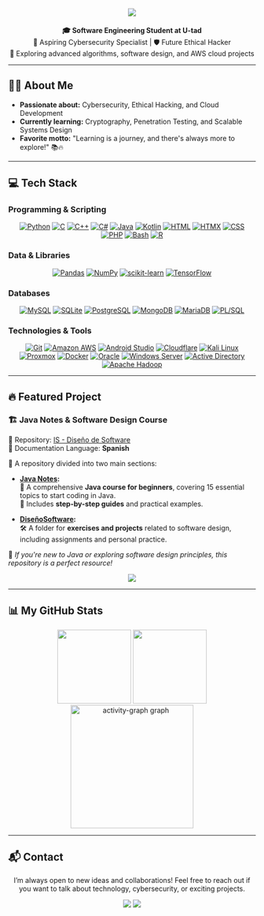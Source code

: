 <h1 align="center">
  <img src="https://readme-typing-svg.demolab.com?font=Poppins&size=40&duration=4000&pause=1200&color=007CF0&center=true&vCenter=true&width=700&height=70&lines=Welcome!+%F0%9F%91%8B+I'm+Manuel+Mart%C3%ADnez;Software+Engineering+Student+%F0%9F%8E%93;Passionate+About+Cybersecurity+%F0%9F%94%90" />
</h1>

<div align="center">
  <strong>🎓 Software Engineering Student at U-tad</strong><br>
  🚀 Aspiring Cybersecurity Specialist | 🛡️ Future Ethical Hacker<br>
  🌱 Exploring advanced algorithms, software design, and AWS cloud projects  
</div>

---

## 👨‍💻 About Me

- **Passionate about:** Cybersecurity, Ethical Hacking, and Cloud Development  
- **Currently learning:** Cryptography, Penetration Testing, and Scalable Systems Design  
- **Favorite motto:** "Learning is a journey, and there's always more to explore!" 📚🔥  

---

## 💻 Tech Stack

### Programming & Scripting
<div align="center">
  <a href="https://www.python.org/"><img src="https://img.shields.io/badge/Python-3776AB?style=for-the-badge&logo=python&logoColor=white" alt="Python"></a>
  <a href="https://en.wikipedia.org/wiki/C_(programming_language)"><img src="https://img.shields.io/badge/C-A8B9CC?style=for-the-badge&logo=c&logoColor=white" alt="C"></a>
  <a href="https://isocpp.org/"><img src="https://img.shields.io/badge/C++-00599C?style=for-the-badge&logo=c%2B%2B&logoColor=white" alt="C++"></a>
  <a href="https://learn.microsoft.com/en-us/dotnet/csharp/"><img src="https://img.shields.io/badge/C%23-239120?style=for-the-badge&logo=c-sharp&logoColor=white" alt="C#"></a>
  <a href="https://www.oracle.com/java/"><img src="https://img.shields.io/badge/Java-007396?style=for-the-badge&logo=java&logoColor=white" alt="Java"></a>
  <a href="https://kotlinlang.org/"><img src="https://img.shields.io/badge/Kotlin-0095D5?style=for-the-badge&logo=kotlin&logoColor=white" alt="Kotlin"></a>
  <a href="https://developer.mozilla.org/en-US/docs/Web/HTML"><img src="https://img.shields.io/badge/HTML-E34F26?style=for-the-badge&logo=html5&logoColor=white" alt="HTML"></a>
  <a href="https://htmx.org/"><img src="https://img.shields.io/badge/HTMX-0A1128?style=for-the-badge&logo=htmx&logoColor=white" alt="HTMX"></a>
  <a href="https://developer.mozilla.org/en-US/docs/Web/CSS"><img src="https://img.shields.io/badge/CSS-1572B6?style=for-the-badge&logo=css3&logoColor=white" alt="CSS"></a>
  <a href="https://www.php.net/"><img src="https://img.shields.io/badge/PHP-8993BE?style=for-the-badge&logo=php&logoColor=white" alt="PHP"></a>
  <a href="https://www.gnu.org/software/bash/"><img src="https://img.shields.io/badge/Bash-4EAA25?style=for-the-badge&logo=gnu-bash&logoColor=white" alt="Bash"></a>
  <a href="https://www.r-project.org/"><img src="https://img.shields.io/badge/R-276DC3?style=for-the-badge&logo=r&logoColor=white" alt="R"></a>
</div>

### Data & Libraries
<div align="center">
  <a href="https://pandas.pydata.org/"><img src="https://img.shields.io/badge/Pandas-150458?style=for-the-badge&logo=pandas&logoColor=white" alt="Pandas"></a>
  <a href="https://numpy.org/"><img src="https://img.shields.io/badge/NumPy-013243?style=for-the-badge&logo=numpy&logoColor=white" alt="NumPy"></a>
  <a href="https://scikit-learn.org/"><img src="https://img.shields.io/badge/scikit--learn-F7931E?style=for-the-badge&logo=scikit-learn&logoColor=white" alt="scikit-learn"></a>
  <a href="https://www.tensorflow.org/"><img src="https://img.shields.io/badge/TensorFlow-FF6F00?style=for-the-badge&logo=tensorflow&logoColor=white" alt="TensorFlow"></a>
</div>

### Databases
<div align="center">
  <a href="https://www.mysql.com/"><img src="https://img.shields.io/badge/MySQL-005C84?style=for-the-badge&logo=mysql&logoColor=white" alt="MySQL"></a>
  <a href="https://www.sqlite.org/index.html"><img src="https://img.shields.io/badge/SQLite-07405E?style=for-the-badge&logo=sqlite&logoColor=white" alt="SQLite"></a>
  <a href="https://www.postgresql.org/"><img src="https://img.shields.io/badge/PostgreSQL-336791?style=for-the-badge&logo=postgresql&logoColor=white" alt="PostgreSQL"></a>
  <a href="https://www.mongodb.com/"><img src="https://img.shields.io/badge/MongoDB-47A248?style=for-the-badge&logo=mongodb&logoColor=white" alt="MongoDB"></a>
  <a href="https://mariadb.org/"><img src="https://img.shields.io/badge/MariaDB-003545?style=for-the-badge&logo=mariadb&logoColor=white" alt="MariaDB"></a>
  <a href="https://www.oracle.com/database/"><img src="https://img.shields.io/badge/PL--SQL-F80000?style=for-the-badge&logo=oracle&logoColor=white" alt="PL/SQL"></a>
</div>

### Technologies & Tools
<div align="center">
  <a href="https://git-scm.com"><img src="https://img.shields.io/badge/Git-%23F05033.svg?style=for-the-badge&logo=git&logoColor=white" alt="Git"></a>
  <a href="https://aws.amazon.com/"><img src="https://img.shields.io/badge/Amazon_AWS-FF9900?style=for-the-badge&logo=amazonaws&logoColor=white" alt="Amazon AWS"></a>
  <a href="https://developer.android.com/studio"><img src="https://img.shields.io/badge/Android_Studio-00C78A?style=for-the-badge&logo=android&logoColor=white" alt="Android Studio"></a>
  <a href="https://www.cloudflare.com/"><img src="https://img.shields.io/badge/Cloudflare-F38020?style=for-the-badge&logo=cloudflare&logoColor=white" alt="Cloudflare"></a>
  <a href="https://www.kali.org/"><img src="https://img.shields.io/badge/Kali_Linux-557C94?style=for-the-badge&logo=kalilinux&logoColor=white" alt="Kali Linux"></a>
  <a href="https://www.proxmox.com/"><img src="https://img.shields.io/badge/Proxmox-000000?style=for-the-badge&logo=proxmox&logoColor=white" alt="Proxmox"></a>
  <a href="https://www.docker.com/"><img src="https://img.shields.io/badge/Docker-2496ED?style=for-the-badge&logo=docker&logoColor=white" alt="Docker"></a>
  <a href="https://www.oracle.com/"><img src="https://img.shields.io/badge/Oracle-F80000?style=for-the-badge&logo=oracle&logoColor=white" alt="Oracle"></a>
  <a href="https://www.microsoft.com/en-us/windows-server"><img src="https://img.shields.io/badge/Windows_Server-0078D4?style=for-the-badge&logo=microsoft&logoColor=white" alt="Windows Server"></a>
  <a href="https://learn.microsoft.com/en-us/windows-server/identity/active-directory"><img src="https://img.shields.io/badge/Active_Directory-1F5C99?style=for-the-badge&logo=microsoft&logoColor=white" alt="Active Directory"></a>
  <a href="https://hadoop.apache.org/"><img src="https://img.shields.io/badge/Apache_Hadoop-66CCFF?style=for-the-badge&logo=apachehadoop&logoColor=white" alt="Apache Hadoop"></a>
</div>


---

## 🔥 Featured Project

### 🏗️ **Java Notes & Software Design Course**
📌 Repository: [IS - Diseño de Software](https://github.com/ch0rtas/IS-Diseno_de_Software)  
📖 Documentation Language: **Spanish**

🌟 A repository divided into two main sections:
- **[Java Notes](https://github.com/ch0rtas/IS-Diseno_de_Software/tree/main/java-notes):**  
  📘 A comprehensive **Java course for beginners**, covering 15 essential topics to start coding in Java.  
  🧩 Includes **step-by-step guides** and practical examples.

- **[DiseñoSoftware](https://github.com/ch0rtas/IS-Diseno_de_Software/tree/main/DisenoSoftware/src):**  
  🛠️ A folder for **exercises and projects** related to software design, including assignments and personal practice.

🎯 _If you're new to Java or exploring software design principles, this repository is a perfect resource!_

<p align="center">
  <a href="https://github.com/ch0rtas/IS-Diseno_de_Software">
    <img src="https://img.shields.io/badge/GitHub-Repo-blue?style=for-the-badge&logo=github" />
  </a>
</p>

---


## 📊 My GitHub Stats

<div align="center">
  <img src="https://github-readme-stats.vercel.app/api?username=ch0rtas&show_icons=true&theme=react" height="150" />
  <img src="https://github-readme-stats.vercel.app/api/top-langs/?username=ch0rtas&layout=compact&theme=react" height="150" />
</div>
<div align="center">
  <img src="https://github-readme-activity-graph.vercel.app/graph?username=ch0rtas&radius=16&theme=react&area=true&order=5" height="250" alt="activity-graph graph" />
</div>

---

## 📬 Contact

<p align="center">
  I’m always open to new ideas and collaborations! Feel free to reach out if you want to talk about technology, cybersecurity, or exciting projects.
</p>

<p align="center">
  <a href="https://www.linkedin.com/in/manuel-mart%C3%ADnez-ram%C3%B3n-415711265/"><img src="https://img.shields.io/badge/LinkedIn-%230077B5.svg?logo=linkedin&logoColor=white" /></a>
  <a href="mailto:manu08martinez@gmail.com"><img src="https://img.shields.io/badge/Email-%23D14836.svg?logo=gmail&logoColor=white" /></a>
</p>




<!--


<h2 align="left">💻 Tech Stack</h2>

<div align="center">

### 🔧 **Languages**
[![Python](https://skillicons.dev/icons?i=python)](https://skillicons.dev)
[![C](https://skillicons.dev/icons?i=c)](https://skillicons.dev)
[![C++](https://skillicons.dev/icons?i=cpp)](https://skillicons.dev)
[![Java](https://skillicons.dev/icons?i=java)](https://skillicons.dev)
[![Kotlin](https://skillicons.dev/icons?i=kotlin)](https://skillicons.dev)
[![PHP](https://skillicons.dev/icons?i=php)](https://skillicons.dev)
[![C#](https://skillicons.dev/icons?i=cs)](https://skillicons.dev)
[![R](https://skillicons.dev/icons?i=r)](https://skillicons.dev)
[![JS](https://skillicons.dev/icons?i=js)](https://skillicons.dev)


### 📊 **Databases**
[![MySQL](https://skillicons.dev/icons?i=mysql)](https://skillicons.dev)
[![MongoDB](https://skillicons.dev/icons?i=mongodb)](https://skillicons.dev)
[![PostgreSQL](https://skillicons.dev/icons?i=postgres)](https://skillicons.dev)
[![SQLite](https://skillicons.dev/icons?i=sqlite)](https://skillicons.dev)

### 🌐 **Web Development**
[![HTML](https://skillicons.dev/icons?i=html)](https://skillicons.dev)
[![CSS](https://skillicons.dev/icons?i=css)](https://skillicons.dev)
[![HTMX](https://skillicons.dev/icons?i=htmx)](https://skillicons.dev)
[![JavaScript](https://skillicons.dev/icons?i=javascript)](https://skillicons.dev)

### 🛠️ **Tools**
[![Git](https://skillicons.dev/icons?i=git)](https://skillicons.dev)
[![GitHub](https://skillicons.dev/icons?i=github)](https://skillicons.dev)
[![VSCode](https://skillicons.dev/icons?i=vscode)](https://skillicons.dev)
[![IntelliJ](https://skillicons.dev/icons?i=idea)](https://skillicons.dev)
[![AndroidStudio](https://skillicons.dev/icons?i=androidstudio)](https://skillicons.dev)
[![Eclipse](https://skillicons.dev/icons?i=eclipse)](https://skillicons.dev)
[![Unity](https://skillicons.dev/icons?i=unity)](https://skillicons.dev)
[![VisualStudio](https://skillicons.dev/icons?i=visualstudio)](https://skillicons.dev)

### 🌌 **Cloud & DevOps**
[![AWS](https://skillicons.dev/icons?i=aws)](https://skillicons.dev)
[![GCP](https://skillicons.dev/icons?i=gcp)](https://skillicons.dev)
[![Docker](https://skillicons.dev/icons?i=docker)](https://skillicons.dev)
[![Kubernetes](https://skillicons.dev/icons?i=kubernetes)](https://skillicons.dev)
[![Cloudflare](https://skillicons.dev/icons?i=cloudflare)](https://skillicons.dev)

### 🧠 **Machine Learning**
[![TensorFlow](https://skillicons.dev/icons?i=tensorflow)](https://skillicons.dev)

### 🧑‍💻 **Operating Systems**
[![Windows](https://skillicons.dev/icons?i=windows)](https://skillicons.dev)
[![Linux](https://skillicons.dev/icons?i=linux)](https://skillicons.dev)
[![Ubuntu](https://skillicons.dev/icons?i=ubuntu)](https://skillicons.dev)
[![Debian](https://skillicons.dev/icons?i=debian)](https://skillicons.dev)

### 🔧 **Shells & Scripts**
[![Bash](https://skillicons.dev/icons?i=bash)](https://skillicons.dev)
[![PowerShell](https://skillicons.dev/icons?i=powershell)](https://skillicons.dev)

### 🔒 **Security & Ethical Hacking**
[![Kali](https://skillicons.dev/icons?i=kali)](https://skillicons.dev)

</div>





---

## 🛠️ Tech Stack

### Programming &amp; Scripting
[![Git](https://img.shields.io/badge/Git-%23F05033.svg?style=for-the-badge&logo=git&logoColor=white)](https://git-scm.com)
[![Python](https://img.shields.io/badge/Python-3776AB?style=for-the-badge&logo=python&logoColor=white)](https://www.python.org/)
[![C](https://img.shields.io/badge/C-A8B9CC?style=for-the-badge&logo=c&logoColor=white)](https://en.wikipedia.org/wiki/C_(programming_language))
[![C++](https://img.shields.io/badge/C++-00599C?style=for-the-badge&logo=c%2B%2B&logoColor=white)](https://isocpp.org/)
[![C#](https://img.shields.io/badge/C%23-239120?style=for-the-badge&logo=c-sharp&logoColor=white)](https://learn.microsoft.com/en-us/dotnet/csharp/)
[![Java](https://img.shields.io/badge/Java-007396?style=for-the-badge&logo=java&logoColor=white)](https://www.oracle.com/java/)
[![Kotlin](https://img.shields.io/badge/Kotlin-0095D5?style=for-the-badge&logo=kotlin&logoColor=white)](https://kotlinlang.org/)
[![HTML](https://img.shields.io/badge/HTML-E34F26?style=for-the-badge&logo=html5&logoColor=white)](https://developer.mozilla.org/en-US/docs/Web/HTML)
[![HTMX](https://img.shields.io/badge/HTMX-0A1128?style=for-the-badge&logo=htmx&logoColor=white)](https://htmx.org/)
[![CSS](https://img.shields.io/badge/CSS-1572B6?style=for-the-badge&logo=css3&logoColor=white)](https://developer.mozilla.org/en-US/docs/Web/CSS)
[![PHP](https://img.shields.io/badge/PHP-8993BE?style=for-the-badge&logo=php&logoColor=white)](https://www.php.net/)
[![Bash](https://img.shields.io/badge/Bash-4EAA25?style=for-the-badge&logo=gnu-bash&logoColor=white)](https://www.gnu.org/software/bash/)
[![R](https://img.shields.io/badge/R-276DC3?style=for-the-badge&logo=r&logoColor=white)](https://www.r-project.org/)

### Data &amp; Libraries
[![Pandas](https://img.shields.io/badge/Pandas-150458?style=for-the-badge&logo=pandas&logoColor=white)](https://pandas.pydata.org/)
[![NumPy](https://img.shields.io/badge/NumPy-013243?style=for-the-badge&logo=numpy&logoColor=white)](https://numpy.org/)
[![scikit-learn](https://img.shields.io/badge/scikit--learn-F7931E?style=for-the-badge&logo=scikit-learn&logoColor=white)](https://scikit-learn.org/)

### Databases
[![MySQL](https://img.shields.io/badge/MySQL-005C84?style=for-the-badge&logo=mysql&logoColor=white)](https://www.mysql.com/)
[![SQLite](https://img.shields.io/badge/SQLite-07405E?style=for-the-badge&logo=sqlite&logoColor=white)](https://www.sqlite.org/index.html)
[![PostgreSQL](https://img.shields.io/badge/PostgreSQL-336791?style=for-the-badge&logo=postgresql&logoColor=white)](https://www.postgresql.org/)
[![MongoDB](https://img.shields.io/badge/MongoDB-47A248?style=for-the-badge&logo=mongodb&logoColor=white)](https://www.mongodb.com/)
[![PL/SQL](https://img.shields.io/badge/PL--SQL-F80000?style=for-the-badge&logo=oracle&logoColor=white)](https://www.oracle.com/database/)

### Technologies &amp; Tools
[![Amazon AWS](https://img.shields.io/badge/Amazon_AWS-FF9900?style=for-the-badge&logo=amazonaws&logoColor=white)](https://aws.amazon.com/)
[![TensorFlow](https://img.shields.io/badge/TensorFlow-FF6F00?style=for-the-badge&logo=tensorflow&logoColor=white)](https://www.tensorflow.org/)
[![Android Studio](https://img.shields.io/badge/Android_Studio-00C78A?style=for-the-badge&logo=android&logoColor=white)](https://developer.android.com/studio)
[![Cloudflare](https://img.shields.io/badge/Cloudflare-F38020?style=for-the-badge&logo=cloudflare&logoColor=white)](https://www.cloudflare.com/)
[![Kali Linux](https://img.shields.io/badge/Kali_Linux-557C94?style=for-the-badge&logo=kalilinux&logoColor=white)](https://www.kali.org/)
[![Proxmox](https://img.shields.io/badge/Proxmox-000000?style=for-the-badge&logo=proxmox&logoColor=white)](https://www.proxmox.com/)
[![Docker](https://img.shields.io/badge/Docker-2496ED?style=for-the-badge&logo=docker&logoColor=white)](https://www.docker.com/)
[![Oracle](https://img.shields.io/badge/Oracle-F80000?style=for-the-badge&logo=oracle&logoColor=white)](https://www.oracle.com/)
[![MariaDB](https://img.shields.io/badge/MariaDB-003545?style=for-the-badge&logo=mariadb&logoColor=white)](https://mariadb.org/)
[![Windows Server](https://img.shields.io/badge/Windows_Server-0078D4?style=for-the-badge&logo=microsoft&logoColor=white)](https://www.microsoft.com/en-us/windows-server)
[![Active Directory](https://img.shields.io/badge/Active_Directory-1F5C99?style=for-the-badge&logo=microsoft&logoColor=white)](https://learn.microsoft.com/en-us/windows-server/identity/active-directory)

---





-->
